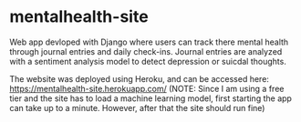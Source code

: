 # mentalhealth-site

Web app devloped with Django where users can track there mental health through journal entries and daily check-ins. Journal entries are analyzed with a sentiment analysis model to detect depression or suicdal thoughts. 

The website was deployed using Heroku, and can be accessed here: https://mentalhealth-site.herokuapp.com/
(NOTE: Since I am using a free tier and the site has to load a machine learning model, first starting the app can take up to a minute. However, after that the site should run fine)
